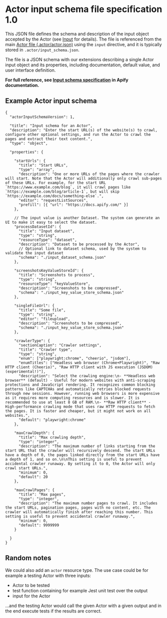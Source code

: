 # Actor input schema file specification 1.0

This JSON file defines the schema and description of the input object accepted by the
Actor (see [Input](../README.md#input) for details).
The file is referenced from the main [Actor file (.actor/actor.json)](ACTOR_FILE.md) using the `input` directive,
and it is typically stored in `.actor/input_schema.json`.

The file is a JSON schema with our extensions describing a single Actor input object
and its properties, including documentation, default value, and user interface definition.

**For full reference, see [Input schema specification](https://docs.apify.com/platform/actors/development/actor-definition/input-schema/specification/v1) in Apify documentation.**

<!-- TODO: Move the full specs including JSON meta schema to this repo -->
<!-- TODO: Consider renaming "editor" values to camelCase, for consistency -->

## Example Actor input schema

```jsonc
{
  "actorInputSchemaVersion": 1,

  "title": "Input schema for an Actor",
  "description": "Enter the start URL(s) of the website(s) to crawl, configure other optional settings, and run the Actor to crawl the pages and extract their text content.",
  "type": "object",
    
  "properties": {

    "startUrls": {
      "title": "Start URLs",
      "type": "array",
      "description": "One or more URLs of the pages where the crawler will start. Note that the Actor will additionally only crawl sub-pages of these URLs. For example, for the start URL `https://www.example.com/blog`, it will crawl pages like `https://example.com/blog/article-1`, but will skip `https://example.com/docs/something-else`.",
      "editor": "requestListSources",
      "prefill": [{ "url": "https://docs.apify.com/" }]
    },

    // The input value is another Dataset. The system can generate an UI to make it easy to select the dataset.
    "processDatasetId": {
      "title": "Input dataset",
      "type": "string",
      "resourceType": "dataset",
      "description": "Dataset to be processed by the Actor",
      // Optional link to dataset schema, used by the system to validate the input dataset
      "schema": "./input_dataset_schema.json"
    },
    
    "screenshotsKeyValueStoreId": {
      "title": "Screenshots to process",
      "type": "string",
      "resourceType": "keyValueStore",
      "description": "Screenshots to be compressed",
      "schema": "./input_key_value_store_schema.json"
    },
    
    "singleFileUrl": {
      "title": "Some file",
      "type": "string",
      "editor": "fileupload",
      "description": "Screenshots to be compressed",
      "schema": "./input_key_value_store_schema.json"
    },
  
    "crawlerType": {
      "sectionCaption": "Crawler settings",
      "title": "Crawler type",
      "type": "string",
      "enum": ["playwright:chrome", "cheerio", "jsdom"],
      "enumTitles": ["Headless web browser (Chrome+Playwright)", "Raw HTTP client (Cheerio)", "Raw HTTP client with JS execution (JSDOM) (experimental!)"],
      "description": "Select the crawling engine:\n- **Headless web browser** (default) - Useful for modern websites with anti-scraping protections and JavaScript rendering. It recognizes common blocking patterns like CAPTCHAs and automatically retries blocked requests through new sessions. However, running web browsers is more expensive as it requires more computing resources and is slower. It is recommended to use at least 8 GB of RAM.\n- **Raw HTTP client** - High-performance crawling mode that uses raw HTTP requests to fetch the pages. It is faster and cheaper, but it might not work on all websites.",
      "default": "playwright:chrome"
    },

    "maxCrawlDepth": {
      "title": "Max crawling depth",
      "type": "integer",
      "description": "The maximum number of links starting from the start URL that the crawler will recursively descend. The start URLs have a depth of 0, the pages linked directly from the start URLs have a depth of 1, and so on.\n\nThis setting is useful to prevent accidental crawler runaway. By setting it to 0, the Actor will only crawl start URLs.",
      "minimum": 0,
      "default": 20
    },
    
    "maxCrawlPages": {
      "title": "Max pages",
      "type": "integer",
      "description": "The maximum number pages to crawl. It includes the start URLs, pagination pages, pages with no content, etc. The crawler will automatically finish after reaching this number. This setting is useful to prevent accidental crawler runaway.",
      "minimum": 0,
      "default": 9999999
    }
     
  }
}
```

## Random notes


We could also add an `actor` resource type. The use case could be for example a testing Actor with three inputs:
- Actor to be tested
- test function containing for example Jest unit test over the output
- input for the Actor

...and the testing Actor would call the given Actor with a given output and in the end execute tests if the results are correct.

